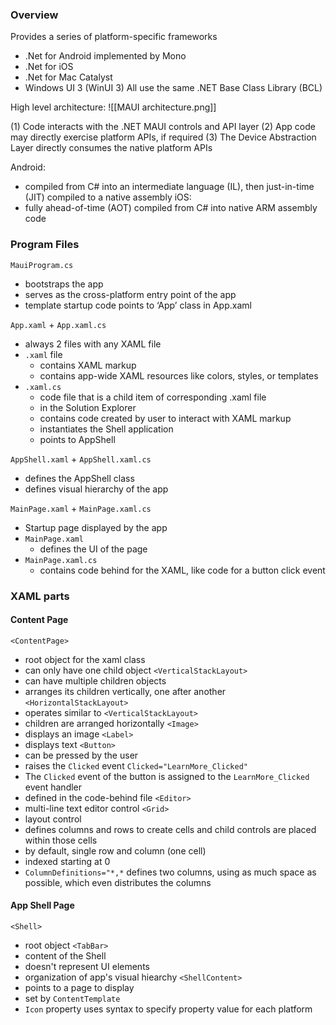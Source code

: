 ### Overview
Provides a series of platform-specific frameworks
- .Net for Android implemented by Mono
- .Net for iOS
- .Net for Mac Catalyst
- Windows UI 3 (WinUI 3)
All use the same .NET Base Class Library (BCL)

High level architecture:
  ![[MAUI architecture.png]]

(1) Code interacts with the .NET MAUI controls and API layer
(2) App code may directly exercise platform APIs, if required
(3) The Device Abstraction Layer directly consumes the native platform APIs

Android:
- compiled from C# into an intermediate language (IL), then just-in-time (JIT) compiled to a native assembly
iOS:
- fully ahead-of-time (AOT) compiled from C# into native ARM assembly code

### Program Files
`MauiProgram.cs`
- bootstraps the app
- serves as the cross-platform entry point of the app
- template startup code points to ‘App’ class in App.xaml

`App.xaml` + `App.xaml.cs`
- always 2 files with any XAML file
- `.xaml` file
	- contains XAML markup
	- contains app-wide XAML resources like colors, styles, or templates
- `.xaml.cs`
	- code file that is a child item of corresponding .xaml file
	- in the Solution Explorer
	- contains code created by user to interact with XAML markup
	- instantiates the Shell application
	- points to AppShell

`AppShell.xaml` + `AppShell.xaml.cs`
- defines the AppShell class
- defines visual hierarchy of the app

`MainPage.xaml` + `MainPage.xaml.cs`
- Startup page displayed by the app
- `MainPage.xaml`
	- defines the UI of the page
- `MainPage.xaml.cs`
	- contains code behind for the XAML, like code for a button click event

### XAML parts
#### Content Page
`<ContentPage>`
- root object for the xaml class
- can only have one child object
`<VerticalStackLayout>`
- can have multiple children objects
- arranges its children vertically, one after another
`<HorizontalStackLayout>`
- operates similar to `<VerticalStackLayout>`
- children are arranged horizontally
`<Image>`
- displays an image
`<Label>`
- displays text
`<Button>`
- can be pressed by the user
- raises the `Clicked` event
`Clicked="LearnMore_Clicked"`
- The `Clicked` event of the button is assigned to the `LearnMore_Clicked` event handler
- defined in the code-behind file
`<Editor>`
- multi-line text editor control
`<Grid>`
- layout control
- defines columns and rows to create cells and child controls are placed within those cells
- by default, single row and column (one cell)
- indexed starting at 0
- `ColumnDefinitions="*,*` defines two columns, using as much space as possible, which even distributes the columns

#### App Shell Page
`<Shell>`
- root object
`<TabBar>`
- content of the Shell
- doesn't represent UI elements
- organization of app's visual hiearchy
`<ShellContent>`
- points to a page to display
- set by `ContentTemplate`
- `Icon` property uses syntax to specify property value for each platform
